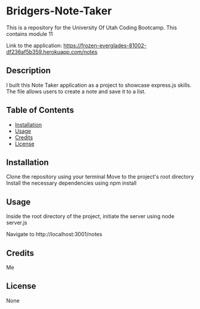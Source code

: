 # Bridgers-Note-Taker

This is a repository for the University Of Utah Coding Bootcamp. This contains module 11

Link to the application: https://frozen-everglades-81002-df236af5b359.herokuapp.com/notes

## Description

I built this Note Taker application as a project to showcase express.js skills. The file allows users to create a note and save it to a list.

## Table of Contents

- [Installation](#installation)
- [Usage](#usage)
- [Credits](#credits)
- [License](#license)

## Installation

Clone the repository using your terminal
Move to the project's root directory
Install the necessary dependencies using npm install

## Usage

Inside the root directory of the project, initiate the server using node server.js

Navigate to http://localhost:3001/notes

## Credits

Me

## License

None
